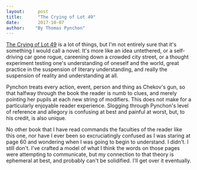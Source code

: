 ```yaml
---
layout:     post
title:      "The Crying of Lot 49"
date:       2017-10-07
author:    "By Thomas Pynchon"
---
```


[The Crying of Lot 49](http://amzn.to/2icOIYv) is a lot of things, but I'm not entirely sure that it's something I would call a novel. It's more like an idea untethered, or a self-driving car gone rogue, careening down a crowded city street, or a thought experiment testing one's understanding of oneself and the world, great practice in the suspension of literary understanding, and really the suspension of reality and understanding at all. 

Pynchon treats every action, event, person and thing as Chekov's gun, so that halfway through the book the reader is numb to clues, and merely pointing her pupils at each new string of modifiers. This does not make for a particularly enjoyable reader experience. Slogging through Pynchon's level of reference and allegory is confusing at best and painful at worst, but, to his credit, is also unique. 

No other book that I have read commands the faculties of the reader like this one, nor have I ever been so excruciatingly confused as I was staring at page 60 and wondering when I was going to begin to understand. I didn't. I still don't. I've crafted a model of what I think the words on those pages were attempting to communicate, but my connection to that theory is ephemeral at best, and probably can't be solidified. I'll get over it eventually.
